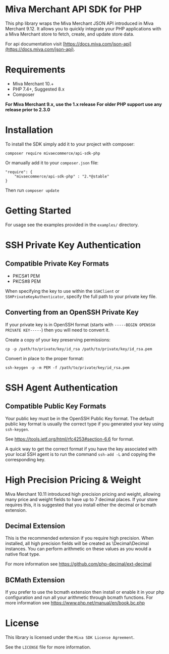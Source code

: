 # Miva Merchant API SDK for PHP

This php library wraps the Miva Merchant JSON API introduced in 
Miva Merchant 9.12. It allows you to quickly integrate your PHP
applications with a Miva Merchant store to fetch, create, and update
store data.

For api documentation visit [https://docs.miva.com/json-api](https://docs.miva.com/json-api).

# Requirements

- Miva Merchant 10.+
- PHP 7.4+, Suggested 8.x
- Composer

**For Miva Merchant 9.x, use the 1.x release**
**For older PHP support use any release prior to 2.3.0**

# Installation

To install the SDK simply add it to your project with composer:

    composer require mivaecommerce/api-sdk-php

Or manually add it to your `composer.json` file:

    "require": {
        "mivaecommerce/api-sdk-php" : "2.*@stable"
    }

Then run `composer update`

# Getting Started

For usage see the examples provided in the `examples/` directory. 

#  SSH Private Key Authentication

## Compatible Private Key Formats

- PKCS#1 PEM
- PKCS#8 PEM

When specifying the key to use within the `SSHClient` or `SSHPrivateKeyAuthenticator`, specify the full path to your private key file.

## Converting from an OpenSSH Private Key

If your private key is in OpenSSH format (starts with `-----BEGIN OPENSSH PRIVATE KEY-----`) then you will need to convert it.

Create a copy of your key preserving permissions:

    cp -p /path/to/private/key/id_rsa /path/to/private/key/id_rsa.pem

Convert in place to the proper format:

    ssh-keygen -p -m PEM -f /path/to/private/key/id_rsa.pem

# SSH Agent Authentication

## Compatible Public Key Formats

Your public key must be in the OpenSSH Public Key format. The default public key format is usually the correct type if you generated your key using `ssh-keygen`.

See https://tools.ietf.org/html/rfc4253#section-6.6 for format.

A quick way to get the correct format if you have the key associated with your local SSH agent is to run the command `ssh-add -L` and copying the corresponding key.

# High Precision Pricing & Weight

Miva Merchant 10.11 introduced high precision pricing and weight, allowing many price and weight fields to have up to 7 decimal places. If your store requires this, it is suggested that you install either the decimal or bcmath extension.

## Decimal Extension

This is the recommended extension if you require high precision. When installed, all high precision fields will be created as \Decimal\Decimal instances. You can perform arithmetic on these values as you would a native float type.

For more information see https://github.com/php-decimal/ext-decimal

## BCMath Extension

If you prefer to use the bcmath extension then install or enable it in your php configuration and run all your arithmetic through bcmath functions.
[
](https://github.com/php-decimal/ext-decimal)For more information see https://www.php.net/manual/en/book.bc.php



# License

This library is licensed under the `Miva SDK License Agreement`.

See the `LICENSE` file for more information.